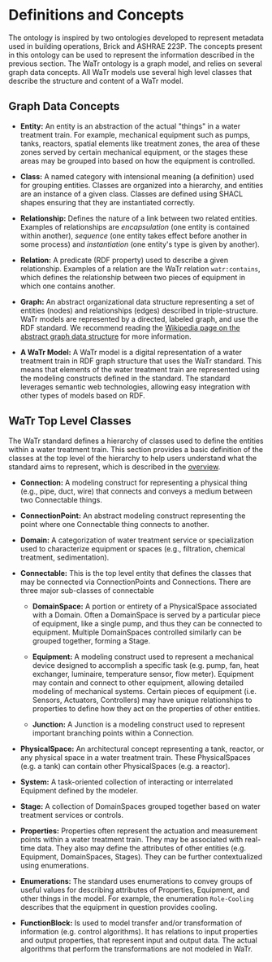 # Definitions and Concepts 

The ontology is inspired by two ontologies developed to represent metadata used in building operations, Brick and ASHRAE 223P. The concepts present in this ontology can be used to represent the information described in the previous section. The WaTr ontology is a graph model, and relies on several graph data concepts. All WaTr models use several high level classes that describe the structure and content of a WaTr model. 

## Graph Data Concepts

 - **Entity:** An entity is an abstraction of the actual "things" in a water treatment train. For example, mechanical equipment such as pumps, tanks, reactors, spatial elements like treatment zones, the area of these zones served by certain mechanical equipment, or the stages these areas may be grouped into based on how the equipment is controlled.

 - **Class:** A named category with intensional meaning (a definition) used for grouping entities.
Classes are organized into a hierarchy, and entities are an instance of a given class. Classes are defined using SHACL shapes ensuring that they are instantiated correctly.

 - **Relationship:** Defines the nature of a link between two related entities.
Examples of relationships are *encapsulation* (one entity is contained within another), *sequence* (one entity takes effect before another in some process) and *instantiation* (one entity's type is given by another).

- **Relation:** A predicate (RDF property) used to describe a given relationship.
Examples of a relation are the WaTr relation `watr:contains`, which defines the relationship between two pieces of equipment in which one contains another.  

 - **Graph:** An abstract organizational data structure representing a set of entities (nodes) and relationships (edges) described in triple-structure. WaTr models are represented by a directed, labeled graph, and use the RDF standard. We recommend reading the [Wikipedia page on the abstract graph data structure](https://en.wikipedia.org/wiki/Graph_(abstract_data_type)) for more information.

 - **A WaTr Model:** A WaTr model is a digital representation of a water treatment train in RDF graph structure that uses the WaTr standard. This means that elements of the water treatment train are represented using the modeling constructs defined in the standard. The standard leverages semantic web technologies, allowing easy integration with other types of models based on RDF.

## WaTr Top Level Classes

The WaTr standard defines a hierarchy of classes used to define the entities within a water treatment train. This section provides a basic definition of the classes at the top level of the hierarchy to help users understand what the standard aims to represent, which is described in the [overview](WaTr-overview). 

 - **Connection:** A modeling construct for representing a physical thing (e.g., pipe, duct, wire) that connects and conveys a medium between two Connectable things.

 - **ConnectionPoint:** An abstract modeling construct representing the point where one Connectable thing connects to another.

 - **Domain:** A categorization of water treatment service or specialization used to characterize equipment or spaces (e.g., filtration, chemical treatment, sedimentation).

 - **Connectable:** This is the top level entity that defines the classes that may be connected via ConnectionPoints and Connections. There are three major sub-classes of connectable

    - **DomainSpace:** A portion or entirety of a PhysicalSpace associated with a Domain. Often a DomainSpace is served by a particular piece of equipment, like a single pump, and thus they can be connected to equipment. Multiple DomainSpaces controlled similarly can be grouped together, forming a Stage.

    - **Equipment:** A modeling construct used to represent a mechanical device designed to accomplish a specific task (e.g. pump, fan, heat exchanger, luminaire, temperature sensor, flow meter). Equipment may contain and connect to other equipment, allowing detailed modeling of mechanical systems. Certain pieces of equipment (i.e. Sensors, Actuators, Controllers) may have unique relationships to properties to define how they act on the properties of other entities.

    - **Junction:** A Junction is a modeling construct used to represent important branching points within a Connection.

 - **PhysicalSpace:** An architectural concept representing a tank, reactor, or any physical space in a water treatment train. These PhysicalSpaces (e.g. a tank) can contain other PhysicalSpaces (e.g. a reactor).

 - **System:** A task-oriented collection of interacting or interrelated Equipment defined by the modeler.

 - **Stage:** A collection of DomainSpaces grouped together based on water treatment services or controls.

 - **Properties:** Properties often represent the actuation and measurement points within a water treatment train. They may be associated with real-time data. They also may define the attributes of other entities (e.g. Equipment, DomainSpaces, Stages). They can be further contextualized using enumerations.

 - **Enumerations:** The standard uses enumerations to convey groups of useful values for describing attributes of Properties, Equipment, and other things in the model. For example, the enumeration `Role-Cooling` describes that the equipment in question provides cooling.

 - **FunctionBlock:** Is used to model transfer and/or transformation of information (e.g. control algorithms). It has relations to input properties and output properties, that represent input and output data. The actual algorithms that perform the transformations are not modeled in WaTr.